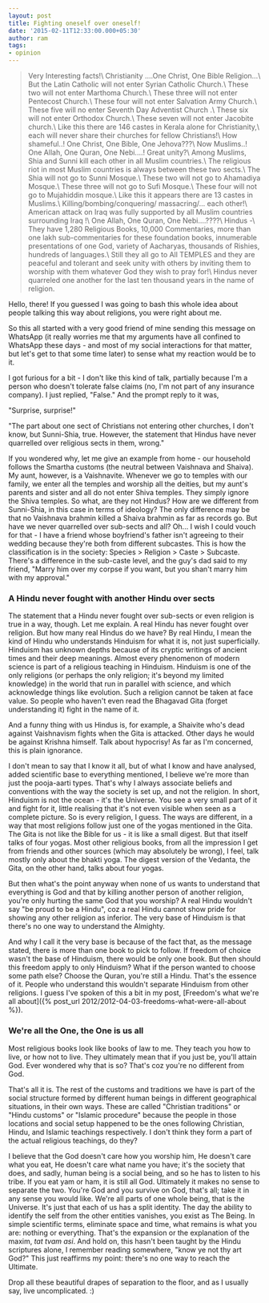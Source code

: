 ```yaml
---
layout: post
title: Fighting oneself over oneself!
date: '2015-02-11T12:33:00.000+05:30'
author: ram
tags:
- opinion
---
```


> Very Interesting facts!\\
Christianity ….One Christ, One Bible Religion…\\
But the Latin Catholic will not enter Syrian Catholic Church.\\
These two will not enter Marthoma Church.\\
These three will not enter Pentecost Church.\\
These four will not enter Salvation Army Church.\\
These five will no enter Seventh Day Adventist Church .\\
These six will not enter Orthodox Church.\\
These seven will not enter Jacobite church.\\
Like this there are 146 castes in Kerala alone for Christianity,\\
each will never share their churches for fellow Christians!\\
How shameful..! One Christ, One Bible, One Jehova???\\
Now Muslims..! One Allah, One Quran, One Nebi....! Great unity?\\
Among Muslims, Shia and Sunni kill each other in all Muslim countries.\\
The religious riot in most Muslim countries is always between these two sects.\\
The Shia will not go to Sunni Mosque.\\
These two will not go to Ahamadiya Mosque.\\
These three will not go to Sufi Mosque.\\
These four will not go to Mujahiddin mosque.\\
Like this it appears there are 13 castes in Muslims.\\
Killing/bombing/conquering/ massacring/... each other!\\
American attack on Iraq was fully supported by all Muslim countries surrounding Iraq !\\
One Allah, One Quran, One Nebi....????\\
Hindus -\\
They have 1,280 Religious Books, 10,000 Commentaries, more than one lakh sub-commentaries for these foundation books, innumerable presentations of one God, variety of Aacharyas, thousands of Rishies, hundreds of languages.\\
Still they all go to All TEMPLES and they are peaceful and tolerant and seek unity with others by inviting them to worship with them whatever God they wish to pray for!\\
Hindus never quarreled one another for the last ten thousand years in the name of religion.

Hello, there! If you guessed I was going to bash this whole idea about people talking this way about religions, you were right about me.

So this all started with a very good friend of mine sending this message on WhatsApp (it really worries me that my arguments have all confined to WhatsApp these days - and most of my social interactions for that matter, but let's get to that some time later) to sense what my reaction would be to it.

I got furious for a bit - I don't like this kind of talk, partially because I'm a person who doesn't tolerate false claims (no, I'm not part of any insurance company). I just replied, "False." And the prompt reply to it was,

"Surprise, surprise!"

"The part about one sect of Christians not entering other churches, I don't know, but Sunni-Shia, true. However, the statement that Hindus have never quarrelled over religious sects in them, wrong."

If you wondered why, let me give an example from home - our household follows the Smartha customs (the neutral between Vaishnava and Shaiva). My aunt, however, is a Vaishnavite. Whenever we go to temples with our family, we enter all the temples and worship all the deities, but my aunt's parents and sister and all do not enter Shiva temples. They simply ignore the Shiva temples. So what, are they not Hindus? How are we different from Sunni-Shia, in this case in terms of ideology? The only difference may be that no Vaishnava brahmin killed a Shaiva brahmin as far as records go. But have we never quarrelled over sub-sects and all? Oh... I wish I could vouch for that - I have a friend whose boyfriend's father isn't agreeing to their wedding because they're both from different subcastes. This is how the classification is in the society: Species > Religion > Caste > Subcaste. There's a difference in the sub-caste level, and the guy's dad said to my friend, "Marry him over my corpse if you want, but you shan't marry him with my approval."

### A Hindu never fought with another Hindu over sects

The statement that a Hindu never fought over sub-sects or even religion is true in a way, though. Let me explain. A real Hindu has never fought over religion. But how many real Hindus do we have? By real Hindu, I mean the kind of Hindu who understands Hinduism for what it is, not just superficially. Hinduism has unknown depths because of its cryptic writings of ancient times and their deep meanings. Almost every phenomenon of modern science is part of a religious teaching in Hinduism. Hinduism is one of the only religions (or perhaps the only religion; it's beyond my limited knowledge) in the world that run in parallel with science, and which acknowledge things like evolution. Such a religion cannot be taken at face value. So people who haven't even read the Bhagavad Gita (forget understanding it) fight in the name of it.

And a funny thing with us Hindus is, for example, a Shaivite who's dead against Vaishnavism fights when the Gita is attacked. Other days he would be against Krishna himself. Talk about hypocrisy! As far as I'm concerned, this is plain ignorance.

I don't mean to say that I know it all, but of what I know and have analysed, added scientific base to everything mentioned, I believe we're more than just the pooja-aarti types. That's why I always associate beliefs and conventions with the way the society is set up, and not the religion. In short, Hinduism is not the ocean - it's the Universe. You see a very small part of it and fight for it, little realising that it's not even visible when seen as a complete picture. So is every religion, I guess. The ways are different, in a way that most religions follow just one of the yogas mentioned in the Gita. The Gita is not like the Bible for us - it is like a small digest. But that itself talks of four yogas. Most other religious books, from all the impression I get from friends and other sources (which may absolutely be wrong), I feel, talk mostly only about the bhakti yoga. The digest version of the Vedanta, the Gita, on the other hand, talks about four yogas.

But then what's the point anyway when none of us wants to understand that everything is God and that by killing another person of another religion, you're only hurting the same God that you worship? A real Hindu wouldn't say "be proud to be a Hindu", coz a real Hindu cannot show pride for showing any other religion as inferior. The very base of Hinduism is that there's no one way to understand the Almighty.

And why I call it the very base is because of the fact that, as the message stated, there is more than one book to pick to follow. If freedom of choice wasn't the base of Hinduism, there would be only one book. But then should this freedom apply to only Hinduism? What if the person wanted to choose some path else? Choose the Quran, you're still a Hindu. That's the essence of it. People who understand this wouldn't separate Hinduism from other religions. I guess I've spoken of this a bit in my post, [Freedom's what we're all about]({% post_url 2012/2012-04-03-freedoms-what-were-all-about %}).

### We're all the One, the One is us all

Most religious books look like books of law to me. They teach you how to live, or how not to live. They ultimately mean that if you just be, you'll attain God. Ever wondered why that is so? That's coz you're no different from God.

That's all it is. The rest of the customs and traditions we have is part of the social structure formed by different human beings in different geographical situations, in their own ways. These are called "Christian traditions" or "Hindu customs" or "Islamic procedure" because the people in those locations and social setup happened to be the ones following Christian, Hindu, and Islamic teachings respectively. I don't think they form a part of the actual religious teachings, do they?

I believe that the God doesn't care how you worship him, He doesn't care what you eat, He doesn't care what name you have; it's the society that does, and sadly, human being is a social being, and so he has to listen to his tribe. If you eat yam or ham, it is still all God. Ultimately it makes no sense to separate the two. You're God and you survive on God, that's all; take it in any sense you would like. We're all parts of one whole being, that is the Universe. It's just that each of us has a split identity. The day the ability to identify the self from the other entities vanishes, you exist as The Being. In simple scientific terms, eliminate space and time, what remains is what you are: nothing or everything. That's the expansion or the explanation of the maxim, _tat tvam asi_. And hold on, this hasn't been taught by the Hindu scriptures alone, I remember reading somewhere, "know ye not thy art God?" This just reaffirms my point: there's no one way to reach the Ultimate.

Drop all these beautiful drapes of separation to the floor, and as I usually say, live uncomplicated. :)
